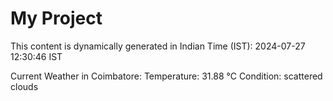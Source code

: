 # My Project

This content is dynamically generated in Indian Time (IST): 2024-07-27 12:30:46 IST


Current Weather in Coimbatore:
Temperature: 31.88 °C
Condition: scattered clouds
